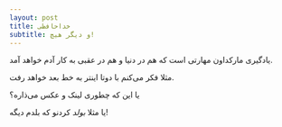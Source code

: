 ```yaml
---
layout: post
title: خداحافظی
subtitle: و دیگر هیچ!
---
```

یادگیری مارکداون مهارتی است که هم در دنیا و هم در عقبی به کار آدم خواهد آمد.

مثلا فکر می‌کنم با دوتا اینتر به خط بعد خواهد رفت.

یا این که چطوری لینک و عکس می‌ذاره؟

یا مثلا *بولد* کردنو که بلدم دیگه!
